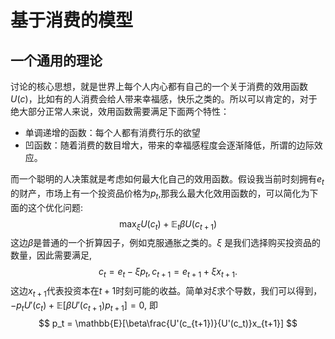 # 基于消费的模型
## 一个通用的理论
讨论的核心思想，就是世界上每个人内心都有自己的一个关于消费的效用函数$U(c)$，比如有的人消费会给人带来幸福感，快乐之类的。所以可以肯定的，对于绝大部分正常人来说，效用函数需要满足下面两个特性：
- 单调递增的函数：每个人都有消费行乐的欲望
- 凹函数：随着消费的数目增大，带来的幸福感程度会逐渐降低，所谓的边际效应。

而一个聪明的人决策就是考虑如何最大化自己的效用函数。假设我当前时刻拥有$e_t$的财产，市场上有一个投资品价格为$p_t$,那我么最大化效用函数的，可以简化为下面的这个优化问题:
$$
\max_{\xi}U(c_t)+\mathbb{E}_t\beta U(c_{t+1})
$$
这边$\beta$是普通的一个折算因子，例如克服通胀之类的。$\xi$ 是我们选择购买投资品的数量，因此需要满足,
$$
c_t = e_t - \xi p_t, c_{t+1} = e_{t+1} + \xi x_{t+1}.
$$
这边$x_{t+1}$代表投资本在$t+1$时刻可能的收益。简单对$\xi$求个导数，我们可以得到，$-p_tU'(c_t) + \mathbb{E}[\beta U'(c_{t+1})p_{t+1}] = 0$, 即
$$
p_t = \mathbb{E}[\beta\frac{U'(c_{t+1})}{U'(c_t)}x_{t+1}]
$$